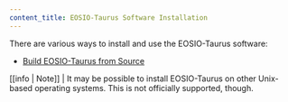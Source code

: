 ```yaml
---
content_title: EOSIO-Taurus Software Installation
---
```


There are various ways to install and use the EOSIO-Taurus software:

* [Build EOSIO-Taurus from Source](01_build-from-source/index.md)

[[info | Note]]
| It may be possible to install EOSIO-Taurus on other Unix-based operating systems. This is not officially supported, though.
